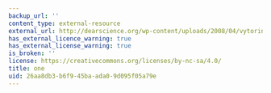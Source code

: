 ```yaml
---
backup_url: ''
content_type: external-resource
external_url: http://dearscience.org/wp-content/uploads/2008/04/vytorin500.jpg
has_external_licence_warning: true
has_external_license_warning: true
is_broken: ''
license: https://creativecommons.org/licenses/by-nc-sa/4.0/
title: one
uid: 26aa8db3-b6f9-45ba-ada0-9d095f05a79e
---
```

